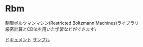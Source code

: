 # Rbm
制限ボルツマンマシン(Restricted Boltzmann Machines)ライブラリ\
厳密計算とCD法を用いた学習などができます\

[ドキュメント](https://ankurugranpa.github.io/Rbm/)
[サンプル](./exsamples)
